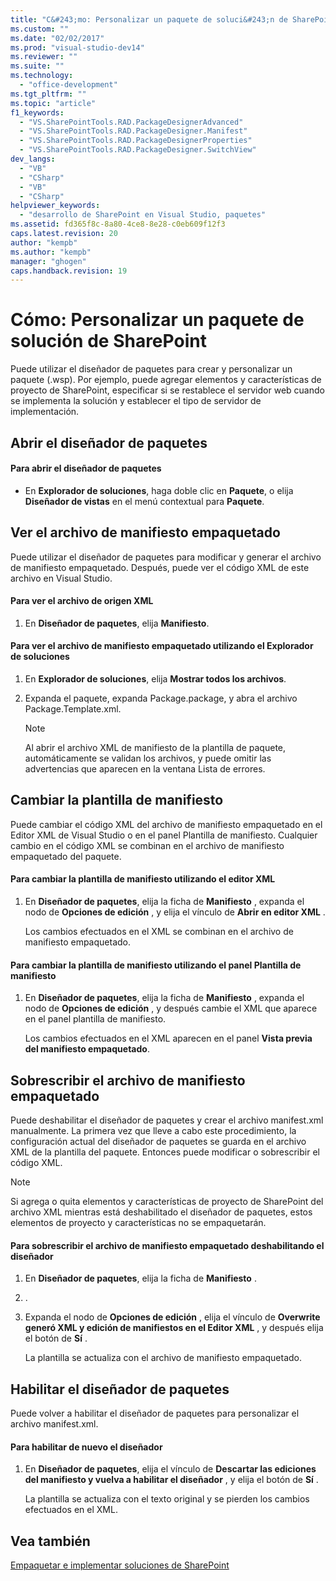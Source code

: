 ```yaml
---
title: "C&#243;mo: Personalizar un paquete de soluci&#243;n de SharePoint | Microsoft Docs"
ms.custom: ""
ms.date: "02/02/2017"
ms.prod: "visual-studio-dev14"
ms.reviewer: ""
ms.suite: ""
ms.technology: 
  - "office-development"
ms.tgt_pltfrm: ""
ms.topic: "article"
f1_keywords: 
  - "VS.SharePointTools.RAD.PackageDesignerAdvanced"
  - "VS.SharePointTools.RAD.PackageDesigner.Manifest"
  - "VS.SharePointTools.RAD.PackageDesignerProperties"
  - "VS.SharePointTools.RAD.PackageDesigner.SwitchView"
dev_langs: 
  - "VB"
  - "CSharp"
  - "VB"
  - "CSharp"
helpviewer_keywords: 
  - "desarrollo de SharePoint en Visual Studio, paquetes"
ms.assetid: fd365f8c-8a80-4ce8-8e28-c0eb609f12f3
caps.latest.revision: 20
author: "kempb"
ms.author: "kempb"
manager: "ghogen"
caps.handback.revision: 19
---
```

# C&#243;mo: Personalizar un paquete de soluci&#243;n de SharePoint
  Puede utilizar el diseñador de paquetes para crear y personalizar un paquete \(.wsp\).  Por ejemplo, puede agregar elementos y características de proyecto de SharePoint, especificar si se restablece el servidor web cuando se implementa la solución y establecer el tipo de servidor de implementación.  
  
## Abrir el diseñador de paquetes  
  
#### Para abrir el diseñador de paquetes  
  
-   En **Explorador de soluciones**, haga doble clic en **Paquete**, o elija **Diseñador de vistas** en el menú contextual para **Paquete**.  
  
## Ver el archivo de manifiesto empaquetado  
 Puede utilizar el diseñador de paquetes para modificar y generar el archivo de manifiesto empaquetado.  Después, puede ver el código XML de este archivo en Visual Studio.  
  
#### Para ver el archivo de origen XML  
  
1.  En **Diseñador de paquetes**, elija **Manifiesto**.  
  
#### Para ver el archivo de manifiesto empaquetado utilizando el Explorador de soluciones  
  
1.  En **Explorador de soluciones**, elija **Mostrar todos los archivos**.  
  
2.  Expanda el paquete, expanda Package.package, y abra el archivo Package.Template.xml.  
  
    > [!NOTE]  
    >  Al abrir el archivo XML de manifiesto de la plantilla de paquete, automáticamente se validan los archivos, y puede omitir las advertencias que aparecen en la ventana Lista de errores.  
  
## Cambiar la plantilla de manifiesto  
 Puede cambiar el código XML del archivo de manifiesto empaquetado en el Editor XML de Visual Studio o en el panel Plantilla de manifiesto.  Cualquier cambio en el código XML se combinan en el archivo de manifiesto empaquetado del paquete.  
  
#### Para cambiar la plantilla de manifiesto utilizando el editor XML  
  
1.  En **Diseñador de paquetes**, elija la ficha de **Manifiesto** , expanda el nodo de **Opciones de edición** , y elija el vínculo de **Abrir en editor XML** .  
  
     Los cambios efectuados en el XML se combinan en el archivo de manifiesto empaquetado.  
  
#### Para cambiar la plantilla de manifiesto utilizando el panel Plantilla de manifiesto  
  
1.  En **Diseñador de paquetes**, elija la ficha de **Manifiesto** , expanda el nodo de **Opciones de edición** , y después cambie el XML que aparece en el panel plantilla de manifiesto.  
  
     Los cambios efectuados en el XML aparecen en el panel **Vista previa del manifiesto empaquetado**.  
  
## Sobrescribir el archivo de manifiesto empaquetado  
 Puede deshabilitar el diseñador de paquetes y crear el archivo manifest.xml manualmente.  La primera vez que lleve a cabo este procedimiento, la configuración actual del diseñador de paquetes se guarda en el archivo XML de la plantilla del paquete.  Entonces puede modificar o sobrescribir el código XML.  
  
> [!NOTE]  
>  Si agrega o quita elementos y características de proyecto de SharePoint del archivo XML mientras está deshabilitado el diseñador de paquetes, estos elementos de proyecto y características no se empaquetarán.  
  
#### Para sobrescribir el archivo de manifiesto empaquetado deshabilitando el diseñador  
  
1.  En **Diseñador de paquetes**, elija la ficha de **Manifiesto** .  
  
2.  .  
  
3.  Expanda el nodo de **Opciones de edición** , elija el vínculo de **Overwrite generó XML y edición de manifiestos en el Editor XML** , y después elija el botón de **Sí** .  
  
     La plantilla se actualiza con el archivo de manifiesto empaquetado.  
  
## Habilitar el diseñador de paquetes  
 Puede volver a habilitar el diseñador de paquetes para personalizar el archivo manifest.xml.  
  
#### Para habilitar de nuevo el diseñador  
  
1.  En **Diseñador de paquetes**, elija el vínculo de **Descartar las ediciones del manifiesto y vuelva a habilitar el diseñador** , y elija el botón de **Sí** .  
  
     La plantilla se actualiza con el texto original y se pierden los cambios efectuados en el XML.  
  
## Vea también  
 [Empaquetar e implementar soluciones de SharePoint](../sharepoint/packaging-and-deploying-sharepoint-solutions.md)  
  
  